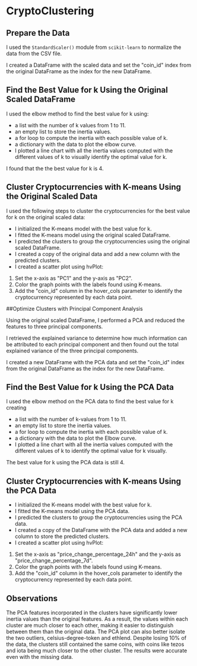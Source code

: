 # CryptoClustering

## Prepare the Data

I used the `StandardScaler()` module from `scikit-learn` to normalize the data from the CSV file.

I created a DataFrame with the scaled data and set the "coin_id" index from the original DataFrame as the index for the new DataFrame.

## Find the Best Value for k Using the Original Scaled DataFrame

I used the elbow method to find the best value for k using:

- a list with the number of k values from 1 to 11.
- an empty list to store the inertia values.
- a for loop to compute the inertia with each possible value of k.
- a dictionary with the data to plot the elbow curve.
- I plotted a line chart with all the inertia values computed with the different values of k to visually identify the optimal value for k.

I found that the the best value for k is 4.

## Cluster Cryptocurrencies with K-means Using the Original Scaled Data

I used the following steps to cluster the cryptocurrencies for the best value for k on the original scaled data:

- I initialized the K-means model with the best value for k.
- I fitted the K-means model using the original scaled DataFrame.
- I predicted the clusters to group the cryptocurrencies using the original scaled DataFrame.
- I created a copy of the original data and add a new column with the predicted clusters.
- I created a scatter plot using hvPlot:
1. Set the x-axis as "PC1" and the y-axis as "PC2".
2. Color the graph points with the labels found using K-means.
3. Add the "coin_id" column in the hover_cols parameter to identify the cryptocurrency represented by each data point.

##Optimize Clusters with Principal Component Analysis

Using the original scaled DataFrame, I performed a PCA and reduced the features to three principal components.

I retrieved the explained variance to determine how much information can be attributed to each principal component and then found out the total explained variance of the three principal components.

I created a new DataFrame with the PCA data and set the "coin_id" index from the original DataFrame as the index for the new DataFrame.

## Find the Best Value for k Using the PCA Data

I used the elbow method on the PCA data to find the best value for k creating

- a list with the number of k-values from 1 to 11.
- an empty list to store the inertia values.
-  a for loop to compute the inertia with each possible value of k.
- a dictionary with the data to plot the Elbow curve.
- I plotted a line chart with all the inertia values computed with the different values of k to identify the optimal value for k visually.

The best value for k using the PCA data is still 4.

## Cluster Cryptocurrencies with K-means Using the PCA Data

- I initialized the K-means model with the best value for k.
- I fitted the K-means model using the PCA data.
- I predicted the clusters to group the cryptocurrencies using the PCA data.
- I created a copy of the DataFrame with the PCA data and added a new column to store the predicted clusters.
- I created a scatter plot using hvPlot:
1. Set the x-axis as "price_change_percentage_24h" and the y-axis as "price_change_percentage_7d".
2. Color the graph points with the labels found using K-means.
3. Add the "coin_id" column in the hover_cols parameter to identify the cryptocurrency represented by each data point.

## Observations

The PCA features incorporated in the clusters have significantly lower inertia values than the original features. As a result, the values within each cluster are much closer to each other, making it easier to distinguish between them than the original data. The PCA plot can also better isolate the two outliers, celsius-degree-token and ethlend. Despite losing 10% of the data, the clusters still contained the same coins, with coins like tezos and iota being much closer to the other cluster. The results were accurate even with the missing data.
